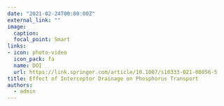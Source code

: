```yaml
---
date: "2021-02-24T00:00:00Z"
external_link: ""
image:
  caption: 
  focal_point: Smart
links:
- icon: photo-video
  icon_pack: fa
  name: DOI
  url: https://link.springer.com/article/10.1007/s10333-021-00856-5
title: Effect of Interceptor Drainage on Phosphorus Transport 
authors: 
  - admin
---
```

